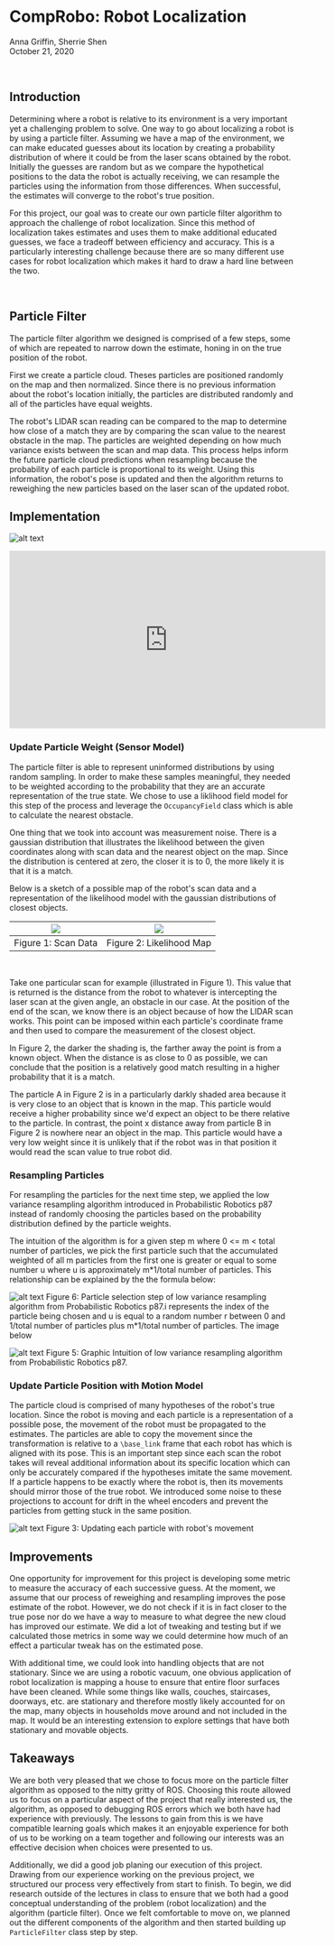 # CompRobo:  Robot Localization
Anna Griffin, Sherrie Shen <br>
October 21, 2020

<br>

## Introduction
Determining where a robot is relative to its environment is a very important yet a challenging problem to solve. One way to go about localizing a robot is by using a particle filter. Assuming we have a map of the environment, we can make educated guesses about its location by creating a probability distribution of where it could be from the laser scans obtained by the robot. Initially the guesses are random but as we compare the hypothetical positions to the data the robot is actually receiving, we can resample the particles using the information from those differences. When successful, the estimates will converge to the robot's true position.

For this project, our goal was to create our own particle filter algorithm to approach the challenge of robot localization. Since this method of localization takes estimates and uses them to make additional educated guesses, we face a tradeoff between efficiency and accuracy. This is a particularly interesting challenge because there are so many different use cases for robot localization which makes it hard to draw a hard line between the two.

<br>

## Particle Filter
The particle filter algorithm we designed is comprised of a few steps, some of which are repeated to narrow down the estimate, honing in on the true position of the robot.

First we create a particle cloud. Theses particles are positioned randomly on the map and then normalized. Since there is no previous information about the robot's location initially, the particles are distributed randomly and all of the particles have equal weights.

The robot's LIDAR scan reading can be compared to the map to determine how close of a match they are by comparing the scan value to the nearest obstacle in the map. The particles are weighted depending on how much variance exists between the scan and map data. This process helps inform the future particle cloud predictions when resampling because the probability of each particle is proportional to its weight. Using this information, the robot's pose is updated and then the algorithm returns to reweighing the new particles based on the laser scan of the updated robot.

## Implementation

![alt text](images/ParticleFilterReallyGoodAC109-1.gif "demonstration")

<iframe width="560" height="315" src="https://www.youtube.com/embed/gIMAhhX1jnE" frameborder="0" allow="accelerometer; autoplay; clipboard-write; encrypted-media; gyroscope; picture-in-picture" allowfullscreen></iframe>

### Update Particle Weight (Sensor Model)
The particle filter is able to represent uninformed distributions by using random sampling. In order to make these samples meaningful, they needed to be weighted according to the probability that they are an accurate representation of the true state. We chose to use a liklihood field model for this step of the process and leverage the `OccupancyField` class which is able to calculate the nearest obstacle.

One thing that we took into account was measurement noise. There is a gaussian distribution that illustrates the likelihood between the given coordinates along with scan data and the nearest object on the map. Since the distribution is centered at zero, the closer it is to 0, the more likely it is that it is a match.

Below is a sketch of a possible map of the robot's scan data and a representation of the likelihood model with the gaussian distributions of closest objects. 

![](images/scandata.jpg)    |  ![](images/likelihoodmap.jpg)
:-------------------------:|:-------------------------:
Figure 1: Scan Data  | Figure 2: Likelihood Map
<br>

Take one particular scan for example (illustrated in Figure 1). This value that is returned is the distance from the robot to whatever is intercepting the laser scan at the given angle, an obstacle in our case. At the position of the end of the scan, we know there is an object because of how the LIDAR scan works. This point can be imposed within each particle's coordinate frame and then used to compare the measurement of the closest object. 

In Figure 2, the darker the shading is, the farther away the point is from a known object. When the distance is as close to 0 as possible, we can conclude that the position is a relatively good match resulting in a higher probability that it is a match.

The particle A in Figure 2 is in a particularly darkly shaded area because it is very close to an object that is known in the map. This particle would receive a higher probability since we'd expect an object to be there relative to the particle. In contrast, the point x distance away from particle B in Figure 2 is nowhere near an object in the map. This particle would have a very low weight since it is unlikely that if the robot was in that position it would read the scan value to true robot did.    


### Resampling Particles
For resampling the particles for the next time step, we applied the low variance resampling algorithm introduced in Probabilistic Robotics p87 instead of randomly choosing the particles based on the probability distribution defined by the particle weights.

The intuition of the algorithm is for a given step m where 0 <= m < total number of particles, we pick the first particle such that the accumulated weighted of all m particles from the first one is greater or equal to some number u where u is approximately m*1/total number of particles. This relationship can be explained by the the formula below:

![alt text](./images/low_variance_sampler_equation.png "Figure 6")
Figure 6: Particle selection step of low variance resampling algorithm from Probabilistic Robotics p87.i represents the index of the particle being chosen and u is equal to a random number r between 0 and 1/total number of particles plus m*1/total number of particles. The image below

![alt text](./images/low_variance_sampler.png "Figure 5")
Figure 5: Graphic Intuition of low variance resampling algorithm from Probabilistic Robotics p87.






### Update Particle Position with Motion Model
The particle cloud is comprised of many hypotheses of the robot's true location. Since the robot is moving and each particle is a representation of a possible pose, the movement of the robot must be propagated to the estimates. The particles are able to copy the movement since the transformation is relative to a `\base_link` frame that each robot has which is aligned with its pose. This is an important step since each scan the robot takes will reveal additional information about its specific location which can only be accurately compared if the hypotheses imitate the same movement. If a particle happens to be exactly where the robot is, then its movements should mirror those of the true robot. We introduced some noise to these projections to account for drift in the wheel encoders and prevent the particles from getting stuck in the same position. 


![alt text](images/movement.jpg "Figure 1")
Figure 3: Updating each particle with robot's movement


## Improvements
One opportunity for improvement for this project is developing some metric to measure the accuracy of each successive guess. At the moment, we assume that our process of reweighing and resampling improves the pose estimate of the robot. However, we do not check if it is in fact closer to the true pose nor do we have a way to measure to what degree the new cloud has improved our estimate. We did a lot of tweaking and testing but if we calculated those metrics in some way we could determine how much of an effect a particular tweak has on the estimated pose.


With additional time, we could look into handling objects that are not stationary. Since we are using a robotic vacuum, one obvious application of robot localization is mapping a house to ensure that entire floor surfaces have been cleaned. While some things like walls, couches, staircases, doorways, etc. are stationary and therefore mostly likely accounted for on the map, many objects in households move around and not included in the map. It would be an interesting extension to explore settings that have both stationary and movable objects.


## Takeaways
We are both very pleased that we chose to focus more on the particle filter algorithm as opposed to the nitty gritty of ROS. Choosing this route allowed us to focus on a particular aspect of the project that really interested us, the algorithm, as opposed to debugging ROS errors which we both have had experience with previously. The lessons to gain from this is we have compatible learning goals which makes it an enjoyable experience for both of us to be working on a team together and following our interests was an effective decision when choices were presented to us.

Additionally, we did a good job planing our execution of this project. Drawing from our experience working on the previous project, we structured our process very effectively from start to finish. To begin, we did research outside of the lectures in class to ensure that we both had a good conceptual understanding of the problem (robot localization) and the algorithm (particle filter). Once we felt comfortable to move on, we planned out the different components of the algorithm and then started building up `ParticleFilter` class step by step.
